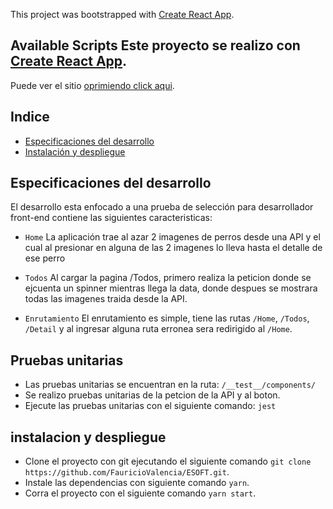 This project was bootstrapped with [Create React App](https://github.com/facebook/create-react-app).

## Available Scripts Este proyecto se realizo con [Create React App](https://github.com/facebookincubator/create-react-app).

Puede ver el sitio [oprimiendo click aqui](http://165.227.204.33:3000/).

## Indice

- [Especificaciones del desarrollo](#especificaciones-del-desarrollo)
- [Instalación y despliegue](#instalacion-y-despliegue)


## Especificaciones del desarrollo

El desarrollo esta enfocado a una prueba de selección para desarrollador front-end contiene las siguientes caracteristicas:

* `Home` La aplicación trae al azar 2 imagenes de perros desde una API y el cual al presionar en alguna de las 2 imagenes lo lleva hasta el detalle de ese perro
* `Todos` Al cargar la pagina /Todos, primero realiza la peticion donde se ejcuenta un spinner mientras llega la data, donde despues se mostrara todas las imagenes traida desde la API.

* `Enrutamiento` El enrutamiento es simple, tiene las rutas `/Home`, `/Todos`, `/Detail` y al ingresar alguna ruta erronea sera redirigido al `/Home`.

## Pruebas unitarias

* Las pruebas unitarias se encuentran en la ruta: `/__test__/components/`
* Se realizo pruebas unitarias de la petcion de la API y al boton.
* Ejecute las pruebas unitarias con el siguiente comando: `jest`


## instalacion y despliegue

* Clone el proyecto con git ejecutando el siguiente comando  `git clone https://github.com/FauricioValencia/ESOFT.git`.
* Instale las dependencias con siguiente comando `yarn`.
* Corra el proyecto con el siguiente comando `yarn start`.

